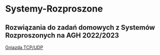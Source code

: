 # Systemy-Rozproszone
## Rozwiązania do zadań domowych z Systemów Rozproszonych na AGH 2022/2023

[Gniazda TCP/UDP](https://github.com/Seszele/Systemy-Rozproszone/tree/8b3155fcb3c36b05dd54b0417b32df42f345d909/lab1)
